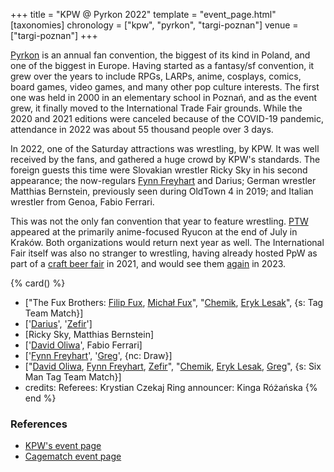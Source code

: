 +++
title = "KPW @ Pyrkon 2022"
template = "event_page.html"
[taxonomies]
chronology = ["kpw", "pyrkon", "targi-poznan"]
venue = ["targi-poznan"]
+++

[Pyrkon][pyrkon] is an annual fan convention, the biggest of its kind in Poland, and one of the biggest in Europe. Having started as a fantasy/sf convention, it grew over the years to include RPGs, LARPs, anime, cosplays, comics, board games, video games, and many other pop culture interests. The first one was held in 2000 in an elementary school in Poznań, and as the event grew, it finally moved to the International Trade Fair grounds. While the 2020 and 2021 editions were canceled because of the COVID-19 pandemic, attendance in 2022 was about 55 thousand people over 3 days.

In 2022, one of the Saturday attractions was wrestling, by KPW. It was well received by the fans, and gathered a huge crowd by KPW's standards. The foreign guests this time were Slovakian wrestler Ricky Sky in his second appearance; the now-regulars [Fynn Freyhart](@/w/fynn-freyhart.md) and Darius; German wrestler Matthias Bernstein, previously seen during OldTown 4 in 2019; and Italian wrestler from Genoa, Fabio Ferrari.

This was not the only fan convention that year to feature wrestling. [PTW](@/o/ptw.md) appeared at the primarily anime-focused Ryucon at the end of July in Kraków. Both organizations would return next year as well. The International Fair itself was also no stranger to wrestling, having already hosted PpW as part of a [craft beer fair](@/e/ppw/2021-07-30-ppw-poznan-supershow.md) in 2021, and would see them [again](@/e/ppw/2023-11-24-ppw-piwo-przyjacielem-wrestlingu.md) in 2023.

{% card() %}
- ["The Fux Brothers: [Filip Fux](@/w/filip-fux.md), [Michał Fux](@/w/michal-fux.md)",
  "[Chemik](@/w/chemik.md), [Eryk Lesak](@/w/eryk-lesak.md)", {s: Tag Team Match}]
- ['[Darius](@/w/darius.md)', '[Zefir](@/w/zefir.md)']
- [Ricky Sky, Matthias Bernstein]
- ['[David Oliwa](@/w/david-oliwa.md)', Fabio Ferrari]
- ['[Fynn Freyhart](@/w/fynn-freyhart.md)', '[Greg](@/w/greg.md)', {nc: Draw}]
- ["[David Oliwa](@/w/david-oliwa.md), [Fynn Freyhart](@/w/fynn-freyhart.md), [Zefir](@/w/zefir.md)",
  "[Chemik](@/w/chemik.md), [Eryk Lesak](@/w/eryk-lesak.md), [Greg](@/w/greg.md)",
  {s: Six Man Tag Team Match}]
- credits:
    Referees: Krystian Czekaj
    Ring announcer: Kinga Różańska
{% end %}

### References

* [KPW's event page](https://kpwrestling.pl/events/kpw-pyrkon-2022/)
* [Cagematch event page](https://www.cagematch.net/?id=1&nr=345363)

[pyrkon]: https://en.wikipedia.org/wiki/Pyrkon
